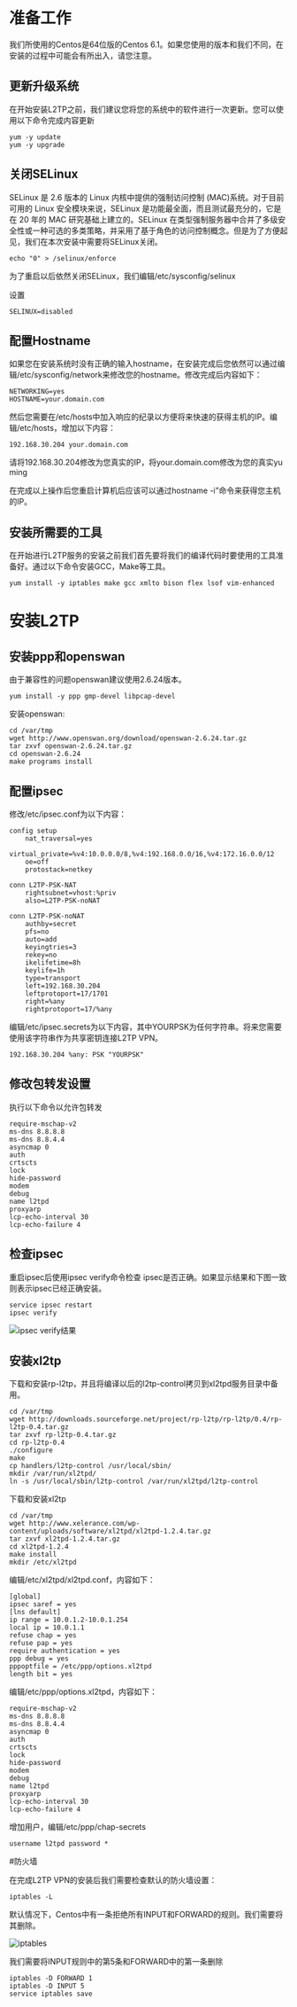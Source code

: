 # 准备工作

我们所使用的Centos是64位版的Centos 6.1。如果您使用的版本和我们不同，在安装的过程中可能会有所出入，请您注意。

## 更新升级系统

在开始安装L2TP之前，我们建议您将您的系统中的软件进行一次更新。您可以使用以下命令完成内容更新

    yum -y update
    yum -y upgrade

## 关闭SELinux

SELinux 是 2.6 版本的 Linux 内核中提供的强制访问控制 (MAC)系统。对于目前可用的 Linux 安全模块来说，SELinux 是功能最全面，而且测试最充分的，它是在 20 年的 MAC 研究基础上建立的。SELinux 在类型强制服务器中合并了多级安全性或一种可选的多类策略，并采用了基于角色的访问控制概念。但是为了方便起见，我们在本次安装中需要将SELinux关闭。

    echo "0" > /selinux/enforce

为了重启以后依然关闭SELinux，我们编辑/etc/sysconfig/selinux

设置

    SELINUX=disabled

## 配置Hostname

如果您在安装系统时没有正确的输入hostname，在安装完成后您依然可以通过编辑/etc/sysconfig/network来修改您的hostname。修改完成后内容如下：

    NETWORKING=yes
    HOSTNAME=your.domain.com

然后您需要在/etc/hosts中加入响应的纪录以方便将来快速的获得主机的IP。编辑/etc/hosts，增加以下内容：

    192.168.30.204 your.domain.com

请将192.168.30.204修改为您真实的IP，将your.domain.com修改为您的真实yu ming

在完成以上操作后您重启计算机后应该可以通过hostname -i”命令来获得您主机的IP。

## 安装所需要的工具

在开始进行L2TP服务的安装之前我们首先要将我们的编译代码时要使用的工具准备好。通过以下命令安装GCC，Make等工具。

    yum install -y iptables make gcc xmlto bison flex lsof vim-enhanced

# 安装L2TP

## 安装ppp和openswan

由于兼容性的问题openswan建议使用2.6.24版本。

    yum install -y ppp gmp-devel libpcap-devel

安装openswan:

    cd /var/tmp
    wget http://www.openswan.org/download/openswan-2.6.24.tar.gz
    tar zxvf openswan-2.6.24.tar.gz
    cd openswan-2.6.24
    make programs install

## 配置ipsec

修改/etc/ipsec.conf为以下内容：

    config setup
        nat_traversal=yes
        virtual_private=%v4:10.0.0.0/8,%v4:192.168.0.0/16,%v4:172.16.0.0/12
        oe=off
        protostack=netkey

    conn L2TP-PSK-NAT
        rightsubnet=vhost:%priv
        also=L2TP-PSK-noNAT

    conn L2TP-PSK-noNAT
        authby=secret
        pfs=no
        auto=add
        keyingtries=3
        rekey=no
        ikelifetime=8h
        keylife=1h
        type=transport
        left=192.168.30.204
        leftprotoport=17/1701
        right=%any
        rightprotoport=17/%any

编辑/etc/ipsec.secrets为以下内容，其中YOURPSK为任何字符串。将来您需要使用该字符串作为共享密钥连接L2TP VPN。

    192.168.30.204 %any: PSK "YOURPSK"

## 修改包转发设置

执行以下命令以允许包转发



    require-mschap-v2
    ms-dns 8.8.8.8
    ms-dns 8.8.4.4
    asyncmap 0
    auth
    crtscts
    lock
    hide-password
    modem
    debug
    name l2tpd
    proxyarp
    lcp-echo-interval 30
    lcp-echo-failure 4

## 检查ipsec

重启ipsec后使用ipsec verify命令检查 ipsec是否正确。如果显示结果和下图一致则表示ipsec已经正确安装。

    service ipsec restart
    ipsec verify

![ipsec verify结果](http://substance-assets.s3.amazonaws.com/65/e7b226937efc960447fccb5856c680/ipsec.png)

## 安装xl2tp

下载和安装rp-l2tp，并且将编译以后的l2tp-control拷贝到xl2tpd服务目录中备用。

    cd /var/tmp
    wget http://downloads.sourceforge.net/project/rp-l2tp/rp-l2tp/0.4/rp-l2tp-0.4.tar.gz
    tar zxvf rp-l2tp-0.4.tar.gz
    cd rp-l2tp-0.4
    ./configure
    make
    cp handlers/l2tp-control /usr/local/sbin/
    mkdir /var/run/xl2tpd/
    ln -s /usr/local/sbin/l2tp-control /var/run/xl2tpd/l2tp-control

下载和安装xl2tp

    cd /var/tmp
    wget http://www.xelerance.com/wp-content/uploads/software/xl2tpd/xl2tpd-1.2.4.tar.gz
    tar zxvf xl2tpd-1.2.4.tar.gz
    cd xl2tpd-1.2.4
    make install
    mkdir /etc/xl2tpd

编辑/etc/xl2tpd/xl2tpd.conf，内容如下：

    [global]
    ipsec saref = yes
    [lns default]
    ip range = 10.0.1.2-10.0.1.254
    local ip = 10.0.1.1
    refuse chap = yes
    refuse pap = yes
    require authentication = yes
    ppp debug = yes
    pppoptfile = /etc/ppp/options.xl2tpd
    length bit = yes

编辑/etc/ppp/options.xl2tpd，内容如下：

    require-mschap-v2
    ms-dns 8.8.8.8
    ms-dns 8.8.4.4
    asyncmap 0
    auth
    crtscts
    lock
    hide-password
    modem
    debug
    name l2tpd
    proxyarp
    lcp-echo-interval 30
    lcp-echo-failure 4

增加用户，编辑/etc/ppp/chap-secrets

    username l2tpd password *
    
#防火墙

在完成L2TP VPN的安装后我们需要检查默认的防火墙设置：

    iptables -L
    
默认情况下，Centos中有一条拒绝所有INPUT和FORWARD的规则。我们需要将其删除。    

![iptables](http://tmp.transloadit.com.s3.amazonaws.com/bf1b894324811aab0344df39f4863db1)

我们需要将INPUT规则中的第5条和FORWARD中的第一条删除

    iptables -D FORWARD 1
    iptables -D INPUT 5
    service iptables save